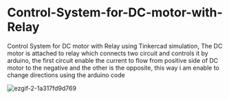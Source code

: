 # Control-System-for-DC-motor-with-Relay
Control System for DC motor with Relay using Tinkercad simulation, The DC motor is attached to relay which connects two circuit and controls it by arduino, the first circuit enable the current to flow from positive side of DC motor to the negative and the other is the opposite, this way i am enable to change directions using the arduino code

![ezgif-2-1a317fd9d769](https://user-images.githubusercontent.com/67188835/88477000-280f3600-cf45-11ea-9629-9003310c372f.gif)
